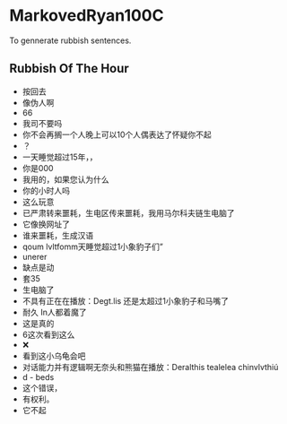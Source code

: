 # MarkovedRyan100C
To gennerate rubbish sentences.
## Rubbish Of The Hour
- 按回去
- 像伪人啊
- 66
- 我司不要吗
- 你不会再搁一个人晚上可以10个人偶表达了怀疑你不起
- ？
- 一天睡觉超过15年，，
- 你是000
- 我用的，如果您认为什么
- 你的小时人吗
- 这么玩意
- 已严肃转来噩耗，生电区传来噩耗，我用马尔科夫链生电脑了
- 它像换网址了
- 谁来噩耗，生成汉语
- qoum lvltfomm天睡觉超过1小象豹子们”
- unerer
- 缺点是动
- 套35
- 生电脑了
- 不具有正在在播放：Degt.lis 还是太超过1小象豹子和马嘴了
- 耐久 In人都着魔了
- 这是真的
- 6这次看到这么
- ❌
- 看到这小乌龟会吧
- 对话能力并有逻辑啊无奈头和熊猫在播放：Deralthis tealelea chinvlvthiú
- d - beds
- 这个错误，
- 有权利。
- 它不起

